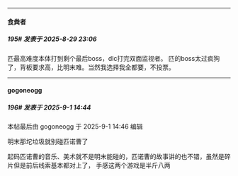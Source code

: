 ﻿
*****

####  食粪者  
##### 195#       发表于 2025-8-29 23:06

匹最高难度本体打到剩个最后boss，dlc打完双面监视者。
匹的boss太过疯狗了，背板要求高，比明末难。当然我选择我全都要，不投票。


*****

####  gogoneogg  
##### 196#       发表于 2025-9-1 14:44

 本帖最后由 gogoneogg 于 2025-9-1 14:46 编辑 

明末那坨垃圾就别碰匹诺曹了

起码匹诺曹的音乐、美术就不是明末能碰的，匹诺曹的故事讲的也不错，虽然是碎片但是前后线索基本都对上了， 手感这两个游戏是半斤八两

